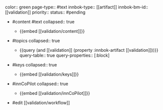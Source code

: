 color:: green
page-type:: #text
innbok-type:: [[artifact]]
innbok-bm-id:: [[validation]]
priority:: 
status:: #pending

- #content #text
  collapsed:: true
	- {{embed [[validation/content]]}}
- #topics
   collapsed:: true
    - {{query (and [[validation]] (property :innbok-artifact [[validation]]))}}
      query-table:: true
      query-properties:: [:block]
- #keys
  collapsed:: true
	- {{embed [[validation/keys]]}}
- #innCoPilot
   collapsed:: true
	 - {{embed [[validation/innCoPilot]]}}

- #edit [[validation/workflow]]












